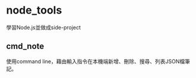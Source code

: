 # node_tools
學習Node.js並做成side-project
<h2>cmd_note</h2>
使用command line，藉由輸入指令在本機端新增、刪除、搜尋、列表JSON檔筆記。